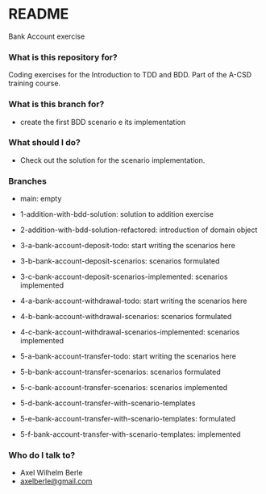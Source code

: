 # README #

Bank Account exercise

### What is this repository for? ###

Coding exercises for the Introduction to TDD and BDD.
Part of the A-CSD training course.

### What is this branch for? ###

* create the first BDD scenario e its implementation

### What should I do? ###

* Check out the solution for the scenario implementation.

### Branches ###

* main: empty
* 1-addition-with-bdd-solution: solution to addition exercise
* 2-addition-with-bdd-solution-refactored: introduction of domain object

* 3-a-bank-account-deposit-todo: start writing the scenarios here
* 3-b-bank-account-deposit-scenarios: scenarios formulated
* 3-c-bank-account-deposit-scenarios-implemented: scenarios implemented

* 4-a-bank-account-withdrawal-todo: start writing the scenarios here
* 4-b-bank-account-withdrawal-scenarios: scenarios formulated
* 4-c-bank-account-withdrawal-scenarios-implemented: scenarios implemented

* 5-a-bank-account-transfer-todo: start writing the scenarios here
* 5-b-bank-account-transfer-scenarios: scenarios formulated
* 5-c-bank-account-transfer-scenarios: scenarios implemented
* 5-d-bank-account-transfer-with-scenario-templates
* 5-e-bank-account-transfer-with-scenario-templates: formulated
* 5-f-bank-account-transfer-with-scenario-templates: implemented







### Who do I talk to? ###

* Axel Wilhelm Berle
* axelberle@gmail.com


